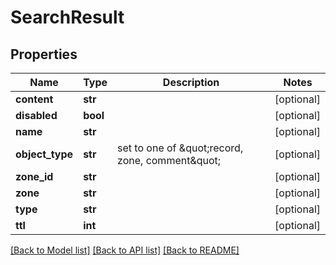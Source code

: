 # SearchResult

## Properties
Name | Type | Description | Notes
------------ | ------------- | ------------- | -------------
**content** | **str** |  | [optional] 
**disabled** | **bool** |  | [optional] 
**name** | **str** |  | [optional] 
**object_type** | **str** | set to one of \&quot;record, zone, comment\&quot; | [optional] 
**zone_id** | **str** |  | [optional] 
**zone** | **str** |  | [optional] 
**type** | **str** |  | [optional] 
**ttl** | **int** |  | [optional] 

[[Back to Model list]](../README.md#documentation-for-models) [[Back to API list]](../README.md#documentation-for-api-endpoints) [[Back to README]](../README.md)


